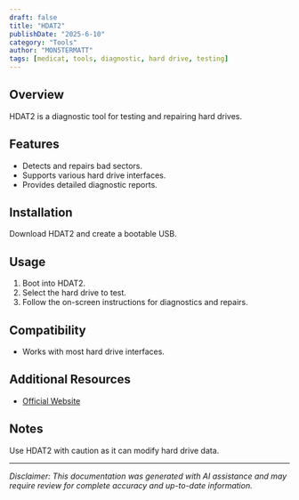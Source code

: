 ```yaml
---
draft: false
title: "HDAT2"
publishDate: "2025-6-10"
category: "Tools"
author: "MON5TERMATT"
tags: [medicat, tools, diagnostic, hard drive, testing]
---
```


## Overview
HDAT2 is a diagnostic tool for testing and repairing hard drives.

## Features
- Detects and repairs bad sectors.
- Supports various hard drive interfaces.
- Provides detailed diagnostic reports.

## Installation
Download HDAT2 and create a bootable USB.

## Usage
1. Boot into HDAT2.
2. Select the hard drive to test.
3. Follow the on-screen instructions for diagnostics and repairs.

## Compatibility
- Works with most hard drive interfaces.

## Additional Resources
- [Official Website](http://www.hdat2.com/)

## Notes
Use HDAT2 with caution as it can modify hard drive data.

---

*Disclaimer: This documentation was generated with AI assistance and may require review for complete accuracy and up-to-date information.*